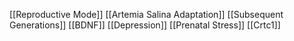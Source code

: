 [[Reproductive Mode]]
[[Artemia Salina Adaptation]]
[[Subsequent Generations]]
[[BDNF]]
[[Depression]]
[[Prenatal Stress]]
[[Crtc1]]
